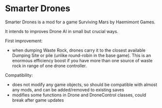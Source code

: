# Smarter Drones
Smarter Drones is a mod for a game Surviving Mars by Haemimont Games.

It intends to improves Drone AI in small but crucial ways.

First improvement:
- when dumping Waste Rock, drones carry it to the closest available Dumping Site or pile (unlike round-robin in the base game). This is an enormous efficiency boost if you have more than one source of waste rock in range of one drone controller.

Compatibility:
- does not modify any game objects, so should be compatible with almost any mods, and can be added/removed to existing saves
- modifies some functions in Drone and DroneControl classes, could break after game updates
